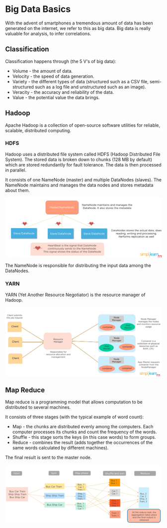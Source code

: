 # Big Data Basics

With the advent of smartphones a tremendous amount of data has been generated on the internet, we refer to this as big data. Big data is really valuable for analysis, to infer correlations.

## Classification

Classification happens through (the 5 V's of big data):

* Volume - the amount of data.
* Velocity - the speed of data generation.
* Variety - the different types of data (structured such as a CSV file, semi-structured such as a log file and unstructured such as an image).
* Veracity - the accuracy and reliability of the data.
* Value - the potential value the data brings.

## Hadoop

Apache Hadoop is a collection of open-source software utilities for reliable, scalable, distributed computing.

### HDFS

Hadoop uses a distributed file system called HDFS (Hadoop Distributed File System). The stored data is broken down to chunks (128 MB by default) which are stored redundantly for fault tolerance. The data is then processed in parallel.

It consists of one NameNode (master) and multiple DataNodes (slaves). The NameNode maintains and manages the data nodes and stores metadata about them.

![](./images/big_data_basics/nodes.png)

The NameNode is responsible for distributing the input data among the DataNodes.


### YARN

YARN (Yet Another Resource Negotiator) is the resource manager of Hadoop.

![](./images/big_data_basics/yarn.png)

## Map Reduce

Map reduce is a programming model that allows computation to be distributed to several machines.

It consists of three stages (with the typical example of word count):
* Map - the chunks are distributed evenly among the computers. Each computer processes its chunks and count the frequency of the words.
* Shuffle - this stage sorts the keys (in this case words) to form groups.
* Reduce - combines the result (adds together the occurrences of the same words calculated by different machines).

The final result is sent to the master node.

![](./images/big_data_basics/mapreduce.png)